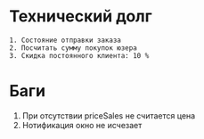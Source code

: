# Технический долг
    1. Состояние отправки заказа
    2. Посчитать сумму покупок юзера
    3. Скидка постоянного клиента: 10 %


# Баги
  1. При отсутствии priceSales  не считается цена
  2. Нотификация окно не исчезает